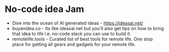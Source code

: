 # No-code idea Jam

* Dive into the ocean of AI generated ideas - https://ideasai.net/
* buyanidea.co - Its like ideasai.net but you'll also get tips on how to
    bring that idea to life i.e. no-code stack you can use to build it.
* remotelife.tools - Curated list of best tools for remote life. One stop place for getting all gears and gadgets for your remote life.
